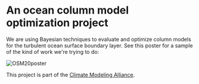 # An ocean column model optimization project

We are using Bayesian techniques to evaluate and optimize column models for the turbulent ocean surface boundary layer.
See this poster for a sample of the kind of work we're trying to do:

![OSM20poster](https://glwagner.github.io/assets/figures/ocean_sciences_2020_poster.png)

This project is part of the [Climate Modeling Alliance](https://clima.caltech.edu).
